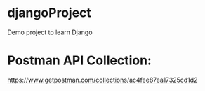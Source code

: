 # djangoProject
Demo project to learn Django

# Postman API Collection:
https://www.getpostman.com/collections/ac4fee87ea17325cd1d2
